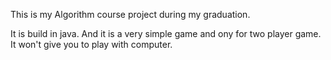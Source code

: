 This is my Algorithm course project during my graduation.

It is build in java. And it is a very simple game and ony for two player game. It won't give you to play with computer.

